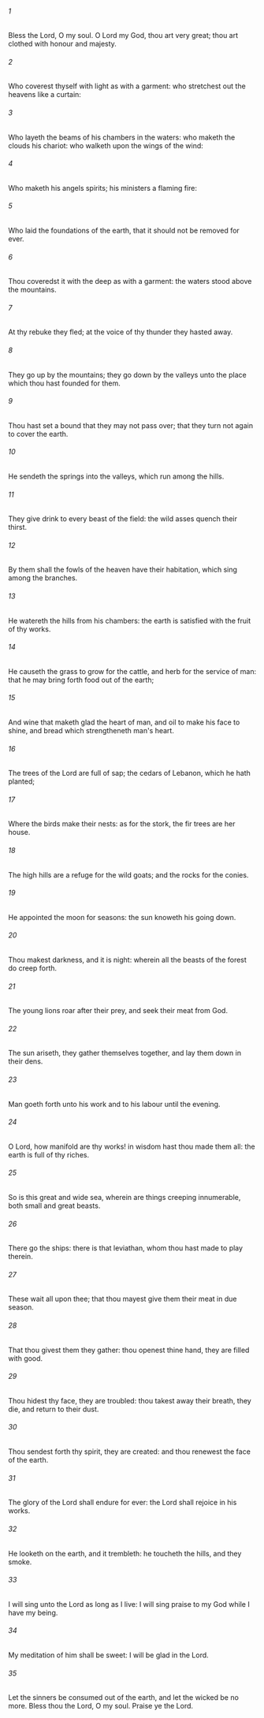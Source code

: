 ###### 1
Bless the Lord, O my soul. O Lord my God, thou art very great; thou art clothed with honour and majesty.

###### 2
Who coverest thyself with light as with a garment: who stretchest out the heavens like a curtain:

###### 3
Who layeth the beams of his chambers in the waters: who maketh the clouds his chariot: who walketh upon the wings of the wind:

###### 4
Who maketh his angels spirits; his ministers a flaming fire:

###### 5
Who laid the foundations of the earth, that it should not be removed for ever.

###### 6
Thou coveredst it with the deep as with a garment: the waters stood above the mountains.

###### 7
At thy rebuke they fled; at the voice of thy thunder they hasted away.

###### 8
They go up by the mountains; they go down by the valleys unto the place which thou hast founded for them.

###### 9
Thou hast set a bound that they may not pass over; that they turn not again to cover the earth.

###### 10
He sendeth the springs into the valleys, which run among the hills.

###### 11
They give drink to every beast of the field: the wild asses quench their thirst.

###### 12
By them shall the fowls of the heaven have their habitation, which sing among the branches.

###### 13
He watereth the hills from his chambers: the earth is satisfied with the fruit of thy works.

###### 14
He causeth the grass to grow for the cattle, and herb for the service of man: that he may bring forth food out of the earth;

###### 15
And wine that maketh glad the heart of man, and oil to make his face to shine, and bread which strengtheneth man's heart.

###### 16
The trees of the Lord are full of sap; the cedars of Lebanon, which he hath planted;

###### 17
Where the birds make their nests: as for the stork, the fir trees are her house.

###### 18
The high hills are a refuge for the wild goats; and the rocks for the conies.

###### 19
He appointed the moon for seasons: the sun knoweth his going down.

###### 20
Thou makest darkness, and it is night: wherein all the beasts of the forest do creep forth.

###### 21
The young lions roar after their prey, and seek their meat from God.

###### 22
The sun ariseth, they gather themselves together, and lay them down in their dens.

###### 23
Man goeth forth unto his work and to his labour until the evening.

###### 24
O Lord, how manifold are thy works! in wisdom hast thou made them all: the earth is full of thy riches.

###### 25
So is this great and wide sea, wherein are things creeping innumerable, both small and great beasts.

###### 26
There go the ships: there is that leviathan, whom thou hast made to play therein.

###### 27
These wait all upon thee; that thou mayest give them their meat in due season.

###### 28
That thou givest them they gather: thou openest thine hand, they are filled with good.

###### 29
Thou hidest thy face, they are troubled: thou takest away their breath, they die, and return to their dust.

###### 30
Thou sendest forth thy spirit, they are created: and thou renewest the face of the earth.

###### 31
The glory of the Lord shall endure for ever: the Lord shall rejoice in his works.

###### 32
He looketh on the earth, and it trembleth: he toucheth the hills, and they smoke.

###### 33
I will sing unto the Lord as long as I live: I will sing praise to my God while I have my being.

###### 34
My meditation of him shall be sweet: I will be glad in the Lord.

###### 35
Let the sinners be consumed out of the earth, and let the wicked be no more. Bless thou the Lord, O my soul. Praise ye the Lord.

